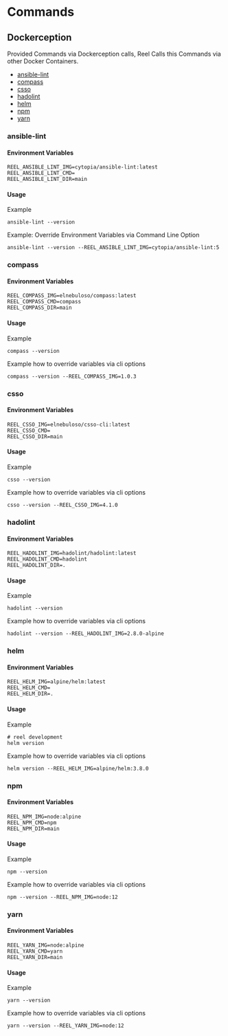 # Commands

## Dockerception

Provided Commands via Dockerception calls, Reel Calls this Commands via other Docker Containers.

- [ansible-lint](#ansible-lint)
- [compass](#compass)
- [csso](#csso)
- [hadolint](#hadolint)
- [helm](#helm)
- [npm](#npm)
- [yarn](#yarn)

### ansible-lint

#### Environment Variables

```text
REEL_ANSIBLE_LINT_IMG=cytopia/ansible-lint:latest
REEL_ANSIBLE_LINT_CMD=
REEL_ANSIBLE_LINT_DIR=main
```

#### Usage

Example

```shell
ansible-lint --version
```

Example: Override Environment Variables via Command Line Option

```shell
ansible-lint --version --REEL_ANSIBLE_LINT_IMG=cytopia/ansible-lint:5
```

### compass

#### Environment Variables

```text
REEL_COMPASS_IMG=elnebuloso/compass:latest
REEL_COMPASS_CMD=compass
REEL_COMPASS_DIR=main
```

#### Usage

Example

```shell
compass --version
```

Example how to override variables via cli options

```shell
compass --version --REEL_COMPASS_IMG=1.0.3
```

### csso

#### Environment Variables

```text
REEL_CSSO_IMG=elnebuloso/csso-cli:latest
REEL_CSSO_CMD=
REEL_CSSO_DIR=main
```

#### Usage

Example

```shell
csso --version
```

Example how to override variables via cli options

```shell
csso --version --REEL_CSSO_IMG=4.1.0
```

### hadolint

#### Environment Variables

```text
REEL_HADOLINT_IMG=hadolint/hadolint:latest
REEL_HADOLINT_CMD=hadolint
REEL_HADOLINT_DIR=.
```

#### Usage

Example

```shell
hadolint --version
```

Example how to override variables via cli options

```shell
hadolint --version --REEL_HADOLINT_IMG=2.8.0-alpine
```

### helm

#### Environment Variables

```text
REEL_HELM_IMG=alpine/helm:latest
REEL_HELM_CMD=
REEL_HELM_DIR=.
```

#### Usage

Example

```shell
# reel development
helm version
```

Example how to override variables via cli options

```shell
helm version --REEL_HELM_IMG=alpine/helm:3.8.0
```

### npm

#### Environment Variables

```shell
REEL_NPM_IMG=node:alpine
REEL_NPM_CMD=npm
REEL_NPM_DIR=main
```

#### Usage

Example

```shell
npm --version
```

Example how to override variables via cli options

```shell
npm --version --REEL_NPM_IMG=node:12
```

### yarn

#### Environment Variables

```shell
REEL_YARN_IMG=node:alpine
REEL_YARN_CMD=yarn
REEL_YARN_DIR=main
```

#### Usage

Example

```shell
yarn --version
```

Example how to override variables via cli options

```shell
yarn --version --REEL_YARN_IMG=node:12
```
